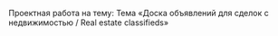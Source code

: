 Проектная работа на тему:
Тема «Доска объявлений для сделок с недвижимостью / Real estate classifieds»